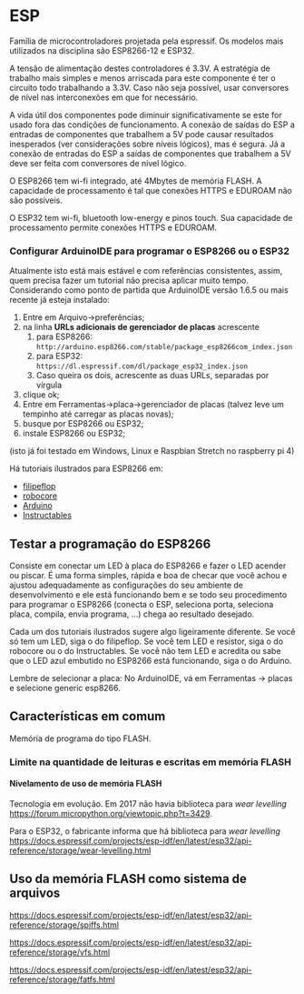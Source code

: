 # ESP

Família de microcontroladores projetada pela espressif. Os modelos mais utilizados na disciplina são ESP8266-12 e ESP32. 

A tensão de alimentação destes controladores é 3.3V. A estratégia de trabalho mais simples e menos arriscada para este componente é ter o circuito todo trabalhando a 3.3V. Caso não seja possível, usar conversores de nível nas interconexões em que for necessário.

A vida útil dos componentes pode diminuir significativamente se este for usado fora das condições de funcionamento. A conexão de saídas do ESP a entradas de componentes que trabalhem a 5V pode causar resultados inesperados (ver considerações sobre níveis lógicos), mas é segura. Já a conexão de entradas do ESP a saídas de componentes que trabalhem a 5V deve ser feita com conversores de nível lógico.

O ESP8266 tem wi-fi integrado, até 4Mbytes de memória FLASH. A capacidade de processamento é tal que conexões HTTPS e EDUROAM não são possíveis.

O ESP32 tem wi-fi, bluetooth low-energy e pinos touch. Sua capacidade de processamento permite conexões HTTPS e EDUROAM.

### Configurar ArduinoIDE para programar o ESP8266 ou o ESP32

Atualmente isto está mais estável e com referências consistentes, assim, quem precisa fazer um tutorial não precisa aplicar muito tempo. Considerando como ponto de partida que ArduinoIDE versão 1.6.5 ou mais recente já esteja instalado:

1. Entre em Arquivo->preferências;
2. na linha **URLs adicionais de gerenciador de placas** acrescente 
    1. para ESP8266: `http://arduino.esp8266.com/stable/package_esp8266com_index.json`
    2. para ESP32: `https://dl.espressif.com/dl/package_esp32_index.json`
    3. Caso queira os dois, acrescente as duas URLs, separadas por vírgula
3. clique ok;
4. Entre em Ferramentas->placa->gerenciador de placas (talvez leve um tempinho até carregar as placas novas);
5. busque por ESP8266 ou ESP32;
6. instale ESP8266 ou ESP32;

(isto já foi testado em Windows, Linux e Raspbian Stretch no raspberry pi 4)

Há tutoriais ilustrados para ESP8266 em:

- [filipeflop](https://www.filipeflop.com/blog/programar-nodemcu-com-ide-arduino/) 
- [robocore](https://www.robocore.net/tutorials/como-programar-nodemcu-arduino-ide)
- [Arduino](https://www.robocore.net/tutorials/como-programar-nodemcu-arduino-ide)
- [Instructables](https://www.instructables.com/id/Quick-Start-to-Nodemcu-ESP8266-on-Arduino-IDE/)

## Testar a programação do ESP8266

Consiste em conectar um LED à placa do ESP8266 e fazer o LED acender ou piscar. É uma forma simples, rápida e boa de checar que você achou e ajustou adequadamente as configurações do seu ambiente de desenvolvimento e ele está funcionando bem e se todo seu procedimento para programar o ESP8266 (conecta o ESP, seleciona porta, seleciona placa, compila, envia programa, ...) chega ao resultado desejado.

Cada um dos tutoriais ilustrados sugere algo ligeiramente diferente. Se você só tem um LED, siga o do filipeflop. Se você tem LED e resistor, siga o do robocore ou o do Instructables. Se você não tem LED e acredita ou sabe que o LED azul embutido no ESP8266 está funcionando, siga o do Arduino.

Lembre de selecionar a placa: No ArduinoIDE, vá em Ferramentas -> placas e selecione generic esp8266.

## Características em comum

Memória de programa do tipo FLASH.

### Limite na quantidade de leituras e escritas em memória FLASH



#### Nivelamento de uso de memória FLASH

Tecnologia em evolução. Em 2017 não havia biblioteca para *wear levelling* <https://forum.micropython.org/viewtopic.php?t=3429>. 

Para o ESP32, o fabricante informa que há biblioteca para *wear levelling* <https://docs.espressif.com/projects/esp-idf/en/latest/esp32/api-reference/storage/wear-levelling.html>

## Uso da memória FLASH como sistema de arquivos

<https://docs.espressif.com/projects/esp-idf/en/latest/esp32/api-reference/storage/spiffs.html>

<https://docs.espressif.com/projects/esp-idf/en/latest/esp32/api-reference/storage/vfs.html>

<https://docs.espressif.com/projects/esp-idf/en/latest/esp32/api-reference/storage/fatfs.html>

